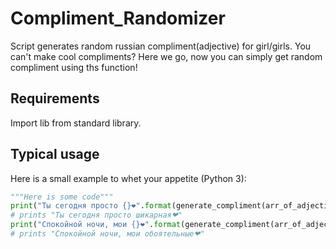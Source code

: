 # Compliment_Randomizer
Script generates random russian compliment(adjective) for girl/girls.
You can't make cool compliments? Here we go, now you can simply get random compliment using ths function! 

Requirements
------------

Import lib from standard library.



Typical usage
-------------
Here is a small example to whet your appetite (Python 3):
```python
"""Here is some code"""
print("Ты сегодня просто {}❤".format(generate_compliment(arr_of_adjectives, mode='single')))
# prints "Ты сегодня просто шикарная❤"
print("Спокойной ночи, мои {}❤".format(generate_compliment(arr_of_adjectives, mode='plural')))
# prints "Спокойной ночи, мои обоятельные❤"